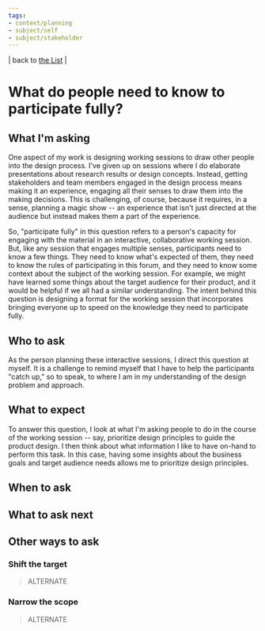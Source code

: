 ```yaml
---
tags:
- context/planning
- subject/self
- subject/stakeholder
---
```


| back to [the List](index.md) |

# What do people need to know to participate fully?

## What I'm asking
One aspect of my work is designing working sessions to draw other people into the design process. I've given up on sessions where I do elaborate presentations about research results or design concepts. Instead, getting stakeholders and team members engaged in the design process means making it an experience, engaging all their senses to draw them into the making decisions. This is challenging, of course, because it requires, in a sense, planning a magic show -- an experience that isn't just directed at the audience but instead makes them a part of the experience.  

So, "participate fully" in this question refers to a person's capacity for engaging with the material in an interactive, collaborative working session. But, like any session that engages multiple senses, participants need to know a few things. They need to know what's expected of them, they need to know the rules of participating in this forum, and they need to know some context about the subject of the working session. For example, we might have learned some things about the target audience for their product, and it would be helpful if we all had a similar understanding. The intent behind this question is designing a format for the working session that incorporates bringing everyone up to speed on the knowledge they need to participate fully.

## Who to ask
As the person planning these interactive sessions, I direct this question at myself. It is a challenge to remind myself that I have to help the participants "catch up," so to speak, to where I am in my understanding of the design problem and approach.

## What to expect
To answer this question, I look at what I'm asking people to do in the course of the working session -- say, prioritize design principles to guide the product design. I then think about what information I like to have on-hand to perform this task. In this case, having some insights about the business goals and target audience needs allows me to prioritize design principles.

## When to ask

## What to ask next

## Other ways to ask
### Shift the target
> ALTERNATE



### Narrow the scope
> ALTERNATE

